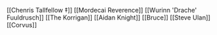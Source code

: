 [[Chenris Tallfellow ‡]]
[[Mordecai Reverence]]
[[Wurinn 'Drache' Fuuldrusch]]
[[The Korrigan]]
[[Aidan Knight]]
[[Bruce]]
[[Steve Ulan]]
[[Corvus]]

